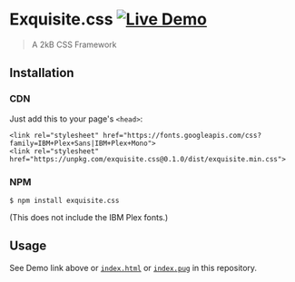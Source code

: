 # Exquisite.css [![Live Demo][demo.svg]][demo]

> A 2kB CSS Framework

## Installation

### CDN

Just add this to your page's `<head>`:

```
<link rel="stylesheet" href="https://fonts.googleapis.com/css?family=IBM+Plex+Sans|IBM+Plex+Mono">
<link rel="stylesheet" href="https://unpkg.com/exquisite.css@0.1.0/dist/exquisite.min.css">
```

### NPM

```
$ npm install exquisite.css
```

(This does not include the IBM Plex fonts.)

## Usage

See Demo link above or [`index.html`][index.html] or [`index.pug`][index.pug] in this repository.

[demo]: https://utkarshkukreti.github.io/exquisite.css
[demo.svg]: https://img.shields.io/badge/Live%20Demo-brightgreen.svg?longCache=true
[index.html]: https://github.com/utkarshkukreti/exquisite.css/blob/master/index.html
[index.pug]: https://github.com/utkarshkukreti/exquisite.css/blob/master/index.pug
